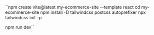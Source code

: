 ``npm create vite@latest my-ecommerce-site --template react
cd my-ecommerce-site
npm install -D tailwindcss postcss autoprefixer
npx tailwindcss init -p

npm run dev``
